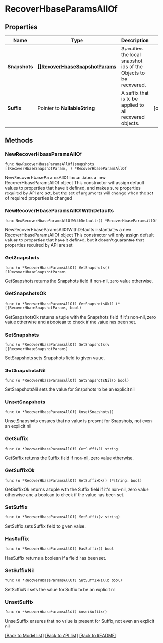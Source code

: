 # RecoverHbaseParamsAllOf

## Properties

Name | Type | Description | Notes
------------ | ------------- | ------------- | -------------
**Snapshots** | [**[]RecoverHbaseSnapshotParams**](RecoverHbaseSnapshotParams.md) | Specifies the local snapshot ids of the Objects to be recovered. | 
**Suffix** | Pointer to **NullableString** | A suffix that is to be applied to all recovered objects. | [optional] 

## Methods

### NewRecoverHbaseParamsAllOf

`func NewRecoverHbaseParamsAllOf(snapshots []RecoverHbaseSnapshotParams, ) *RecoverHbaseParamsAllOf`

NewRecoverHbaseParamsAllOf instantiates a new RecoverHbaseParamsAllOf object
This constructor will assign default values to properties that have it defined,
and makes sure properties required by API are set, but the set of arguments
will change when the set of required properties is changed

### NewRecoverHbaseParamsAllOfWithDefaults

`func NewRecoverHbaseParamsAllOfWithDefaults() *RecoverHbaseParamsAllOf`

NewRecoverHbaseParamsAllOfWithDefaults instantiates a new RecoverHbaseParamsAllOf object
This constructor will only assign default values to properties that have it defined,
but it doesn't guarantee that properties required by API are set

### GetSnapshots

`func (o *RecoverHbaseParamsAllOf) GetSnapshots() []RecoverHbaseSnapshotParams`

GetSnapshots returns the Snapshots field if non-nil, zero value otherwise.

### GetSnapshotsOk

`func (o *RecoverHbaseParamsAllOf) GetSnapshotsOk() (*[]RecoverHbaseSnapshotParams, bool)`

GetSnapshotsOk returns a tuple with the Snapshots field if it's non-nil, zero value otherwise
and a boolean to check if the value has been set.

### SetSnapshots

`func (o *RecoverHbaseParamsAllOf) SetSnapshots(v []RecoverHbaseSnapshotParams)`

SetSnapshots sets Snapshots field to given value.


### SetSnapshotsNil

`func (o *RecoverHbaseParamsAllOf) SetSnapshotsNil(b bool)`

 SetSnapshotsNil sets the value for Snapshots to be an explicit nil

### UnsetSnapshots
`func (o *RecoverHbaseParamsAllOf) UnsetSnapshots()`

UnsetSnapshots ensures that no value is present for Snapshots, not even an explicit nil
### GetSuffix

`func (o *RecoverHbaseParamsAllOf) GetSuffix() string`

GetSuffix returns the Suffix field if non-nil, zero value otherwise.

### GetSuffixOk

`func (o *RecoverHbaseParamsAllOf) GetSuffixOk() (*string, bool)`

GetSuffixOk returns a tuple with the Suffix field if it's non-nil, zero value otherwise
and a boolean to check if the value has been set.

### SetSuffix

`func (o *RecoverHbaseParamsAllOf) SetSuffix(v string)`

SetSuffix sets Suffix field to given value.

### HasSuffix

`func (o *RecoverHbaseParamsAllOf) HasSuffix() bool`

HasSuffix returns a boolean if a field has been set.

### SetSuffixNil

`func (o *RecoverHbaseParamsAllOf) SetSuffixNil(b bool)`

 SetSuffixNil sets the value for Suffix to be an explicit nil

### UnsetSuffix
`func (o *RecoverHbaseParamsAllOf) UnsetSuffix()`

UnsetSuffix ensures that no value is present for Suffix, not even an explicit nil

[[Back to Model list]](../README.md#documentation-for-models) [[Back to API list]](../README.md#documentation-for-api-endpoints) [[Back to README]](../README.md)


